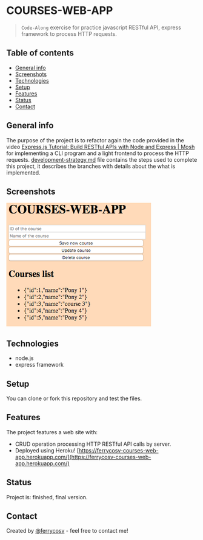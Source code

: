 # COURSES-WEB-APP

> `Code-Along` exercise for practice javascript RESTful API, express framework to process HTTP requests.

## Table of contents
* [General info](#general-info)
* [Screenshots](#screenshots)
* [Technologies](#technologies)
* [Setup](#setup)
* [Features](#features)
* [Status](#status)
* [Contact](#contact)

## General info
The purpose of the project is to refactor again the code provided in the video [Express.js Tutorial: Build RESTful APIs with Node and Express | Mosh](https://www.youtube.com/watch?v=pKd0Rpw7O48) for implementing a CLI program and a light frontend to process the HTTP requests. [development-strategy.md](./development-strategy.md) file contains the steps used to complete this project, it describes the branches with details about the what is implemented.

## Screenshots
![Example screenshot](./screenshot.png)

## Technologies
* node.js
* express framework

## Setup
You can clone or fork this repository and test the files.

## Features
The project features a web site with:
* CRUD operation processing HTTP RESTful API calls by server.
* Deployed using Heroku! [https://ferrycosv-courses-web-app.herokuapp.com/](https://ferrycosv-courses-web-app.herokuapp.com/)


## Status
Project is: finished, final version.

## Contact
Created by [@ferrycosv](www.github.com/ferrycosv) - feel free to contact me!